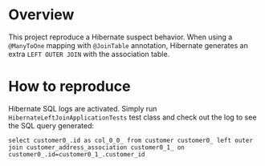 # Overview
This project reproduce a Hibernate suspect behavior. When using a `@ManyToOne` mapping with `@JoinTable` annotation, Hibernate generates an extra `LEFT OUTER JOIN` with the association table.

# How to reproduce
Hibernate SQL logs are activated. Simply run `HibernateLeftJoinApplicationTests` test class and check out the log to see the SQL query generated:
```
select customer0_.id as col_0_0_ from customer customer0_ left outer join customer_address_association customer0_1_ on customer0_.id=customer0_1_.customer_id
```
